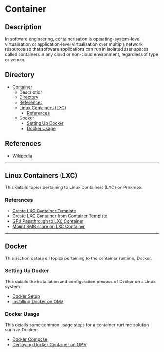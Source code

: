 # Container

## Description

In software engineering, containerisation is operating-system–level virtualisation or application-level virtualisation over multiple network resources so that software applications can run in isolated user spaces called containers in any cloud or non-cloud environment, regardless of type or vendor.

## Directory

- [Container](#container)
  - [Description](#description)
  - [Directory](#directory)
  - [References](#references)
  - [Linux Containers (LXC)](#linux-containers-lxc)
    - [References](#references-1)
  - [Docker](#docker)
    - [Setting Up Docker](#setting-up-docker)
    - [Docker Usage](#docker-usage)

## References

- [Wikipedia](https://en.wikipedia.org/wiki/Containerization_(computing))

---

## Linux Containers (LXC)

This details topics pertaining to Linux Containers (LXC) on Proxmox.

### References

- [Create LXC Container Template](../topics/proxmox.md#create-lxc-container-template)
- [Create LXC Container from Container Template](../topics/proxmox.md#create-lxc-container-from-container-template)
- [GPU Passthrough to LXC Container](../topics/proxmox.md#gpu-passthrough-to-lxc-container)
- [Mount SMB share on LXC Container](../topics/proxmox.md#mount-smb-share-on-lxc-container)

---

## Docker

This section details all topics pertaining to the container runtime, Docker.

### Setting Up Docker

This details the installation and configuration process of Docker on a Linux system:

- [Docker Setup](../topics/docker.md#setup)
- [Installing Docker on OMV](../topics/omv.md#installing-docker)

### Docker Usage

This details some common usage steps for a container runtime solution such as Docker:

- [Docker Compose](../topics/docker.md#docker-compose)
- [Deploying Docker Container on OMV](../topics/omv.md#deploying-docker-container)

